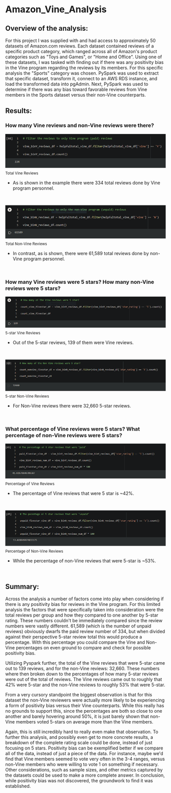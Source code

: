 # Amazon_Vine_Analysis

## Overview of the analysis:
For this project I was supplied with and had access to approximately 50 datasets of Amazon.com reviews. Each dataset contained reviews of a specific product category, which ranged across all of Amazon's product categories such as "Toys and Games", or "Home and Office". Using one of these datasets, I was tasked with finding out if there was any positivity bias in the Vine program regarding the reviews by its members.
For this specific analysis the "Sports" category was chosen. PySpark was used to extract that specific dataset, transform it, connect to an AWS RDS instance, and load the transformed data into pgAdmin. Next, PySpark was used to determine if there was any bias toward favorable reviews from Vine members in the Sports dataset versus their non-Vine counterparts.


## Results:

### How many Vine reviews and non-Vine reviews were there?

![Total Vine Reviews](Resources/Vine_reviews.png)
<br>
<sub>Total Vine Reviews</sub>

- As is shown in the example there were 334 total reviews done by Vine program personnel.

<br>

![Total Non-Vine Reviews](Resources/NonVine_reviews.png)
<br>
<sub>Total Non-Vine Reviews</sub>

- In contrast, as is shown, there were 61,589 total reviews done by non-Vine program personnel.

<br>

### How many Vine reviews were 5 stars? How many non-Vine reviews were 5 stars?

![5-star Vine Reviews](Resources/5star_Vine_reviews.png)
<br>
<sub>5-star Vine Reviews</sub>

- Out of the 5-star reviews, 139 of them were Vine reviews.

<br>

![5-star Non-Vine Reviews](Resources/5star_NonVine_reviews.png)
<br>
<sub>5-star Non-Vine Reviews</sub>

- For Non-Vine reviews there were 32,660 5-star reviews.

<br>

### What percentage of Vine reviews were 5 stars? What percentage of non-Vine reviews were 5 stars?

![Percentage of Vine Reviews](Resources/Percentage_Vine_reviews.png)
<br>
<sub>Percentage of Vine Reviews</sub>

- The percentage of Vine reviews that were 5 star is ~42%.

<br>

![Percentage of Non-Vine Reviews](Resources/Percentage_NonVine_reviews.png)
<br>
<sub>Percentage of Non-Vine Reviews</sub>

- While the percentage of non-Vine reviews that were 5-star is ~53%.

<br>

## Summary:

Across the analysis a number of factors come into play when considering if there is any positivity bias for reviews in the Vine program. For this limited analysis the factors that were specifically taken into consideration were the total reviews per group and how they compared to one another by 5-star rating. These numbers couldn't be immediately compared since the review numbers were vastly different. 61,589 (which is the number of unpaid reviews) obviously dwarfs the paid review number of 334, but when divided against their perspective 5-star review total this would produce a percentage. With this percentage you could compare the Vine and Non-Vine percentages on even ground to compare and check for possible positivity bias.

Utilizing Pyspark further, the total of the Vine reviews that were 5-star came out to 139 reviews, and for the non-Vine reviews: 32,660. These numbers where then broken down to the percentages of how many 5-star reviews were out of the total of reviews. The Vine reviews came out to roughly that 42% were 5-star and the non-Vine reviews to roughly 53% that were 5-star.

From a very cursory standpoint the biggest observation is that for this dataset the non-Vine reviewers were actually more likely to be experiencing a form of positivity bias versus their Vine counterparts. While this really has no grounds to support this, since the percentages are both so close to one another and barely hovering around 50%, it is just barely shown that non-Vine members voted 5-stars on average more than the Vine members.

Again, this is still incredibly hard to really even make that observation. To further this analysis, and possibly even get to more concrete results, a breakdown of the complete rating scale could be done, instead of just focusing on 5 stars. Positivity bias can be exemplified better if we compare all of the data, instead of just a piece of the data. For instance, maybe we'd find that Vine members seemed to vote very often in the 3-4 ranges, versus non-Vine members who were willing to vote 1 on something if necessary. Other considerations, such as sample sizes, and other metrics captured by the datasets could be used to make a more complete answer. In conclusion, while positivity bias was not discovered, the groundwork to find it was established.
